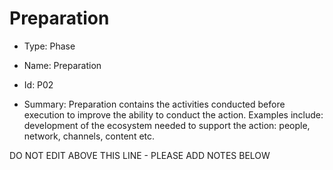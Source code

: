# Preparation

* Type: Phase

* Name: Preparation

* Id: P02

* Summary: Preparation contains the activities conducted before execution to improve the ability to conduct the action. Examples include: development of the ecosystem needed to support the action: people, network, channels, content etc.

DO NOT EDIT ABOVE THIS LINE - PLEASE ADD NOTES BELOW
